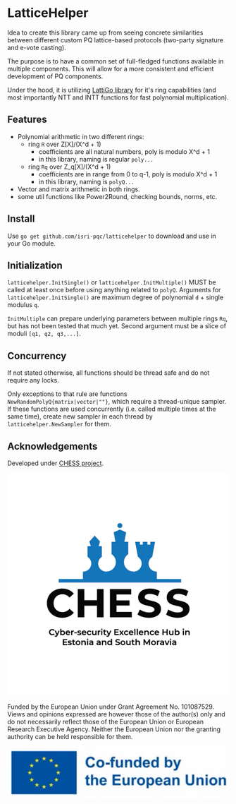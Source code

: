 # LatticeHelper

Idea to create this library came up from seeing concrete similarities between different custom PQ lattice-based protocols (two-party signature and e-vote casting).

The purpose is to have a common set of full-fledged functions available in multiple components. This will allow for a more consistent and efficient development of PQ components.

Under the hood, it is utilizing [LattiGo library](https://github.com/tuneinsight/lattigo) for it's ring capabilities (and most importantly NTT and INTT functions for fast polynomial multiplication).

## Features

- Polynomial arithmetic in two different rings:
    - ring `R` over Z[X]/(X^d + 1)
        - coefficients are all natural numbers, poly is modulo X^d + 1
        - in this library, naming is regular `poly...`
    - ring `Rq` over Z_q[X]/(X^d + 1)
        - coefficients are in range from 0 to q-1, poly is modulo X^d + 1
        - in this library, naming is `polyQ...`
- Vector and matrix arithmetic in both rings.
- some util functions like Power2Round, checking bounds, norms, etc.

## Install

Use `go get github.com/isri-pqc/latticehelper` to download and use in your Go module.

## Initialization

`latticehelper.InitSingle()` or `latticehelper.InitMultiple()` MUST be called at least once before using anything related to `polyQ`. Arguments for `latticehelper.InitSingle()` are maximum degree of polynomial `d` \+ single modulus `q`.

`InitMultiple` can prepare underlying parameters between multiple rings `Rq`, but has not been tested that much yet. Second argument must be a slice of moduli `[q1, q2, q3,...]`. 

## Concurrency

If not stated otherwise, all functions should be thread safe and do not require any locks.

Only exceptions to that rule are functions `NewRandomPolyQ{matrix|vector|""}`, which require a thread-unique sampler. If these functions are used concurrently (i.e. called multiple times at the same time), create new sampler in each thread by `latticehelper.NewSampler` for them.


## Acknowledgements

Developed under [CHESS project](https://chess-eu.cs.ut.ee/).

![](img/chess.png)

Funded by the European Union under Grant Agreement No. 101087529. Views and opinions expressed are however
those of the author(s) only and do not necessarily reflect those of the European Union or European Research
Executive Agency. Neither the European Union nor the granting authority can be held responsible for them.

![](img/eu.png)